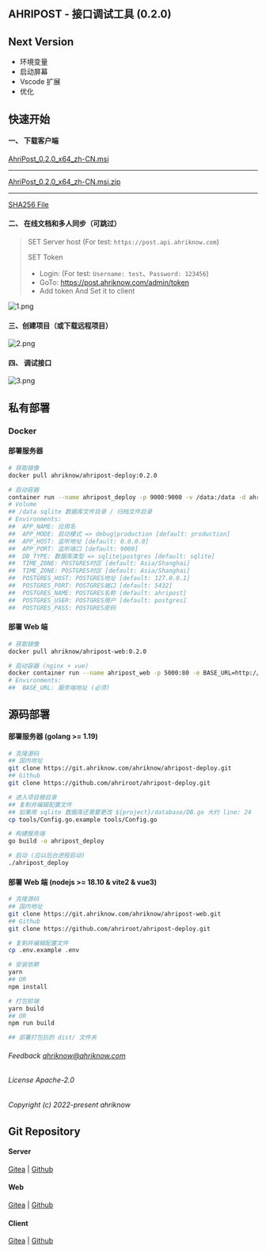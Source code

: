 ## AHRIPOST - 接口调试工具 (0.2.0)

## Next Version

- 环境变量
- 启动屏幕
- Vscode 扩展
- 优化

## 快速开始

#### 一、 下载客户端

<a href="https://installer.service.ahriknow.com/ahripost/rust/releases/v0.2.0/msi/AhriPost_0.2.0_x64_zh-CN.msi" target="_blank">AhriPost_0.2.0_x64_zh-CN.msi</a>

-------

<a href="https://installer.service.ahriknow.com/ahripost/rust/releases/v0.2.0/msi/AhriPost_0.2.0_x64_zh-CN.msi.zip" target="_blank">AhriPost_0.2.0_x64_zh-CN.msi.zip</a>

--------

<a href="https://installer.service.ahriknow.com/ahripost/rust/releases/v0.2.0/msi/AhriPost_0.2.0_x64_zh-CN.msi.sha256" target="_blank">SHA256 File</a>


#### 二、 在线文档和多人同步（可跳过）

> SET Server host (For test: `https://post.api.ahriknow.com`)
>
> SET Token
>   - Login:  (For test: `Username: test`、`Password: 123456`)
>   - GoTo: https://post.ahriknow.com/admin/token
>   - Add token And Set it to client 

![1.png](https://installer.service.ahriknow.com/ahripost/rust/releases/v0.2.0/resources/1.png)

#### 三、创建项目（或下载远程项目）

![2.png](https://installer.service.ahriknow.com/ahripost/rust/releases/v0.2.0/resources/2.png)

#### 四、 调试接口

![3.png](https://installer.service.ahriknow.com/ahripost/rust/releases/v0.2.0/resources/3.png)

## 私有部署

### Docker

#### 部署服务器

```bash
# 获取镜像
docker pull ahriknow/ahripost-deploy:0.2.0

# 启动容器
container run --name ahripost_deploy -p 9000:9000 -v /data:/data -d ahriknow/ahripost-deploy:0.2.0
# Volume
## /data sqlite 数据库文件目录 / 归档文件目录
# Environments:
##  APP_NAME: 应用名
##  APP_MODE: 启动模式 => debug|production [default: production]
##  APP_HOST: 监听地址 [default: 0.0.0.0]
##  APP_PORT: 监听端口 [default: 9000]
##  DB_TYPE: 数据库类型 => sqlite|postgres [default: sqlite]
##  TIME_ZONE: POSTGRES时区 [default: Asia/Shanghai]
##  TIME_ZONE: POSTGRES时区 [default: Asia/Shanghai]
##  POSTGRES_HOST: POSTGRES地址 [default: 127.0.0.1]
##  POSTGRES_PORT: POSTGRES端口 [default: 5432]
##  POSTGRES_NAME: POSTGRES名称 [default: ahripost]
##  POSTGRES_USER: POSTGRES用户 [default: postgres]
##  POSTGRES_PASS: POSTGRES密码
```
#### 部署 Web 端

```bash
# 获取镜像
docker pull ahriknow/ahripost-web:0.2.0

# 启动容器 (nginx + vue)
docker container run --name ahripost_web -p 5000:80 -e BASE_URL=http://127.0.0.1:9000 -d ahriknow/ahripost-web:0.2.0
# Environments:
##  BASE_URL: 服务端地址 (必须)
```

## 源码部署

#### 部署服务器 (golang >= 1.19)

```bash
# 克隆源码
## 国内地址
git clone https://git.ahriknow.com/ahriknow/ahripost-deploy.git
## Github
git clone https://github.com/ahriroot/ahripost-deploy.git

# 进入项目根目录
## 复制并编辑配置文件
## 如果用 sqlite 数据库还需要更改 ${project}/database/DB.go 大约 line: 24
cp tools/Config.go.example tools/Config.go

# 构建服务端
go build -o ahripost_deploy

# 启动 (应以后台进程启动)
./ahripost_deploy
```
#### 部署 Web 端 (nodejs >= 18.10 & vite2 & vue3)

```bash
# 克隆源码
## 国内地址
git clone https://git.ahriknow.com/ahriknow/ahripost-web.git
## Github
git clone https://github.com/ahriroot/ahripost-deploy.git

# 复制并编辑配置文件
cp .env.example .env

# 安装依赖
yarn
## OR
npm install

# 打包前端
yarn build
## OR
npm run build

## 部署打包后的 dist/ 文件夹
```

###### Feedback ahriknow@ahriknow.com

###### License Apache-2.0

###### Copyright (c) 2022-present ahriknow

## Git Repository

#### Server

[Gitea](https://git.ahriknow.com/ahriknow/ahripost-deploy) | [Github](https://github.com/ahriroot/ahripost-deploy)

#### Web

[Gitea](https://git.ahriknow.com/ahriknow/ahripost-web) | [Github](https://github.com/ahriroot/ahripost-web)

#### Client

[Gitea](https://git.ahriknow.com/ahriknow/ahripost-client-rust) | [Github](https://github.com/ahriroot/ahripost-client-rust)
